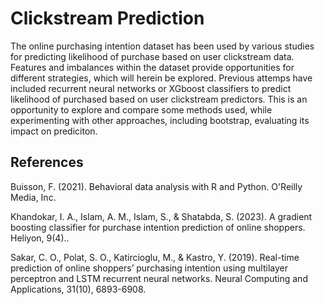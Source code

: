 # Clickstream Prediction
The online purchasing intention dataset has been used by various studies for predicting likelihood of purchase based on user clickstream data. Features and imbalances within the dataset provide opportunities for different strategies, which will herein be explored. Previous attemps have included recurrent neural networks or XGboost classifiers to predict likelihood of purchased based on user clickstream predictors. This is an opportunity to explore and compare some methods used, while experimenting with other approaches, including bootstrap, evaluating its impact on prediciton. 


## References

Buisson, F. (2021). Behavioral data analysis with R and Python. O'Reilly Media, Inc.

Khandokar, I. A., Islam, A. M., Islam, S., & Shatabda, S. (2023). A gradient boosting classifier for purchase intention prediction of online shoppers. Heliyon, 9(4)..

Sakar, C. O., Polat, S. O., Katircioglu, M., & Kastro, Y. (2019). Real-time prediction of online shoppers’ purchasing intention using multilayer perceptron and LSTM recurrent neural networks. Neural Computing and Applications, 31(10), 6893-6908.

